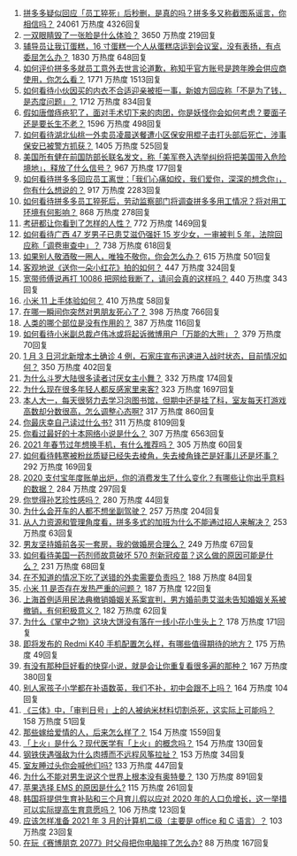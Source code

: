 1. [拼多多疑似回应「员工猝死」后秒删，是真的吗？拼多多又称截图系谣言，你相信吗？](https://www.zhihu.com/question/437783708) 24061 万热度 4326回复
1. [一双眼睛毁了一张脸是什么体验？](https://www.zhihu.com/question/317028980) 3650 万热度 219回复
1. [辅导员让我订蛋糕，16 寸蛋糕一个人从蛋糕店运到会议室，没有表扬，有点委屈怎么办？](https://www.zhihu.com/question/437240991) 1830 万热度 648回复
1. [如何评价拼多多就员工意外去世言论道歉，称知乎官方账号是跨年晚会供应商使用，你怎么看？](https://www.zhihu.com/question/437854182) 1771 万热度 1513回复
1. [如何看待小伙因买的内衣不合适迎亲被拒一事，新娘方回应称「不是为了钱，是态度问题」？](https://www.zhihu.com/question/437643484) 1712 万热度 834回复
1. [假如唐僧痔疮犯了，面对手术切下来的肉团，你是妖怪你会如何考虑？要面子还是要长生不老？](https://www.zhihu.com/question/436106641) 1596 万热度 498回复
1. [如何看待湖北仙桃一外卖员凌晨送餐遭小区保安用棍子击打头部后死亡，涉事保安已被警方抓获？](https://www.zhihu.com/question/437812677) 1405 万热度 525回复
1. [美国所有健在前国防部长联名发文，称「美军卷入选举纠纷将把美国带入危险境地」，释放了什么信号？](https://www.zhihu.com/question/437783136) 967 万热度 177回复
1. [如何看待拼多多回应员工离世：「我们心痛如绞，我们爱你，深深的想念你」，你有什么想说的？](https://www.zhihu.com/question/437831083) 917 万热度 2283回复
1. [如何看待拼多多员工猝死后，劳动监察部门将调查拼多多用工情况？将对用工环境有何影响？](https://www.zhihu.com/question/437841003) 868 万热度 278回复
1. [考研都让你看到了怎样的人性？](https://www.zhihu.com/question/348014746) 772 万热度 1469回复
1. [如何看待广西 47 岁男子已患艾滋仍强奸 15  岁少女，一审被判 5 年，法院回应称「调卷审查中」？](https://www.zhihu.com/question/437784030) 738 万热度 618回复
1. [如果别人敬酒敬一圈人，唯独不敬你，你会怎么办？](https://www.zhihu.com/question/437445215) 615 万热度 501回复
1. [客观地说《送你一朵小红花》拍的如何？](https://www.zhihu.com/question/437345368) 447 万热度 324回复
1. [宽带师傅说再打 10086 把网给我断了，请问会真的这样吗？](https://www.zhihu.com/question/429292915) 440 万热度 343回复
1. [小米 11 上手体验如何？](https://www.zhihu.com/question/436978219) 410 万热度 58回复
1. [在哪一瞬间你突然对男朋友死心了？](https://www.zhihu.com/question/313213582) 398 万热度 766回复
1. [人类的哪个部位是没有作用的？](https://www.zhihu.com/question/437084126) 387 万热度 116回复
1. [如何看待小米副总裁卢伟冰或将起诉微博用户「万能的大熊」？](https://www.zhihu.com/question/437819708) 379 万热度 70回复
1. [1 月 3 日河北新增本土确诊 4 例，石家庄宣布迅速进入战时状态​，目前情况如何？](https://www.zhihu.com/question/437770173) 350 万热度 402回复
1. [为什么斗罗大陆很多读者讨厌女主小舞？](https://www.zhihu.com/question/368555667) 332 万热度 174回复
1. [为什么现在很多年轻人都反感家里来客?](https://www.zhihu.com/question/337487629) 323 万热度 1697回复
1. [本人大一，每天很努力去学习泡图书馆，但期中还是挂了科，室友每天打游戏高数却分数很高，怎么调整心态啊?](https://www.zhihu.com/question/355894234) 317 万热度 860回复
1. [你最庆幸自己读过什么书?](https://www.zhihu.com/question/62306995) 311 万热度 8109回复
1. [你看过最好的十本网络小说是什么？](https://www.zhihu.com/question/35584877) 307 万热度 6563回复
1. [2021 年春节过年想换手机，有什么推荐吗？](https://www.zhihu.com/question/432813149) 305 万热度 60回复
1. [如何看待韩寒被粉丝质疑已经失去棱角，失去棱角锋芒是好事儿还是坏事？](https://www.zhihu.com/question/437591096) 292 万热度 169回复
1. [2020 支付宝年度账单出炉，你的消费发生了什么变化？有哪些让你出乎意料的数据？](https://www.zhihu.com/question/437784004) 284 万热度 297回复
1. [你觉得孙艺珍性感吗？](https://www.zhihu.com/question/422206232) 280 万热度 44回复
1. [为什么会开车的人都不想坐副驾驶？](https://www.zhihu.com/question/436996182) 257 万热度 204回复
1. [从人力资源和管理角度看，拼多多式的加班为什么不能通过招人来解决？](https://www.zhihu.com/question/437797473) 253 万热度 63回复
1. [男友坚持婚前各买一套房，我的做婚房合理么？](https://www.zhihu.com/question/434178788) 249 万热度 67回复
1. [如何看待美国一药剂师故意破坏 570 剂新冠疫苗？这么做的原因可能是什么？](https://www.zhihu.com/question/437494631) 231 万热度 68回复
1. [在不知道的情况下吃了送错的外卖需要负责吗？](https://www.zhihu.com/question/437393315) 188 万热度 84回复
1. [小米 11 是否存在发热严重的问题？](https://www.zhihu.com/question/437521320) 187 万热度 122回复
1. [上海首例适用民法典撤销婚姻关系案宣判，男方婚前患艾滋未告知婚姻关系被撤销，有何积极意义？](https://www.zhihu.com/question/437834045) 182 万热度 62回复
1. [为什么《掌中之物》这块大饼没有落在一线小花小生头上？](https://www.zhihu.com/question/378167283) 178 万热度 171回复
1. [即将发布的 Redmi K40 手机配置怎么样，有哪些值得期待的地方？](https://www.zhihu.com/question/402813323) 175 万热度 49回复
1. [有没有那种巨好看的快穿小说，就是会让你重复看很多遍的那种？](https://www.zhihu.com/question/384160568) 167 万热度 380回复
1. [别人家孩子小学都在补语数英，我们不补，初中会跟不上吗？](https://www.zhihu.com/question/437581262) 164 万热度 104回复
1. [《三体》中，「审判日号」上的人被纳米材料切割杀死，这实际上可能吗？](https://www.zhihu.com/question/422760699) 158 万热度 51回复
1. [那些嫁给爱情的人，后来怎么样了？](https://www.zhihu.com/question/64402330) 154 万热度 1559回复
1. [「上火」是什么？现代医学有「上火」的概念吗？](https://www.zhihu.com/question/19613850) 154 万热度 130回复
1. [钢铁侠遇强敌为什么肉搏而不远程风筝拉扯？](https://www.zhihu.com/question/436014036) 153 万热度 34回复
1. [室友睡过头你会喊他们吗?](https://www.zhihu.com/question/358502119) 133 万热度 447回复
1. [为什么不能对男生说这个世界上根本没有奥特曼？](https://www.zhihu.com/question/432592679) 130 万热度 891回复
1. [苹果选择 EMS 的原因是什么?](https://www.zhihu.com/question/21685634) 115 万热度 261回复
1. [韩国将提供生育补贴和三个月育儿假以应对 2020 年的人口负增长，这一举措可以实际提高生育意愿吗？](https://www.zhihu.com/question/437703919) 106 万热度 123回复
1. [应该怎样准备 2021 年 3 月的计算机二级（主要是 office 和 C 语言）？](https://www.zhihu.com/question/429861385) 103 万热度 23回复
1. [在玩《赛博朋克 2077》时父母把你电脑摔了怎么办?](https://www.zhihu.com/question/436757248) 88 万热度 167回复